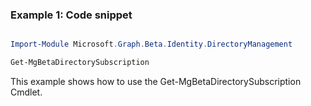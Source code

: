 ### Example 1: Code snippet

```powershell

Import-Module Microsoft.Graph.Beta.Identity.DirectoryManagement

Get-MgBetaDirectorySubscription

```
This example shows how to use the Get-MgBetaDirectorySubscription Cmdlet.

